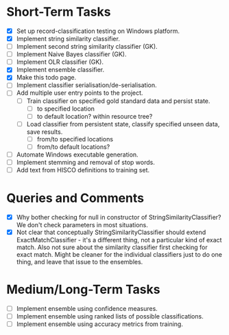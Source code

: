  
# Short-Term Tasks
 
- [x] Set up record-classification testing on Windows platform.
- [x] Implement string similarity classifier.
- [ ] Implement second string similarity classifier (GK).
- [ ] Implement Naive Bayes classifier (GK).
- [ ] Implement OLR classifier (GK).
- [x] Implement ensemble classifier.
- [x] Make this todo page.
- [ ] Implement classifier serialisation/de-serialisation.
- [ ] Add multiple user entry points to the project.
   - [ ] Train classifier on specified gold standard data and persist state.
      - [ ] to specified location
      - [ ] to default location? within resource tree?
   - [ ] Load classifier from persistent state, classify specified unseen data, save results.
      - [ ] from/to specified locations
      - [ ] from/to default locations?
- [ ] Automate Windows executable generation.
- [ ] Implement stemming and removal of stop words.
- [ ] Add text from HISCO definitions to training set.

# Queries and Comments

- [x] Why bother checking for null in constructor of StringSimilarityClassifier? We don't check parameters in most situations.
- [x] Not clear that conceptually StringSimilarityClassifier should extend ExactMatchClassifier - it's a different thing, not a particular kind of exact match. Also not sure about the similarity classifier first checking for exact match. Might be cleaner for the individual classifiers just to do one thing, and leave that issue to the ensembles.

# Medium/Long-Term Tasks

- [ ] Implement ensemble using confidence measures.
- [ ] Implement ensemble using ranked lists of possible classifications.
- [ ] Implement ensemble using accuracy metrics from training.
